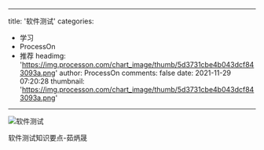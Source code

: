 
---
title: '软件测试'
categories: 
 - 学习
 - ProcessOn
 - 推荐
headimg: 'https://img.processon.com/chart_image/thumb/5d3731cbe4b043dcf843093a.png'
author: ProcessOn
comments: false
date: 2021-11-29 07:20:28
thumbnail: 'https://img.processon.com/chart_image/thumb/5d3731cbe4b043dcf843093a.png'
---

<div>   
<img class="thumb" alt="软件测试" src="https://img.processon.com/chart_image/thumb/5d3731cbe4b043dcf843093a.png" referrerpolicy="no-referrer">
<p>软件测试知识要点-茹炳晟</p>  
</div>
            